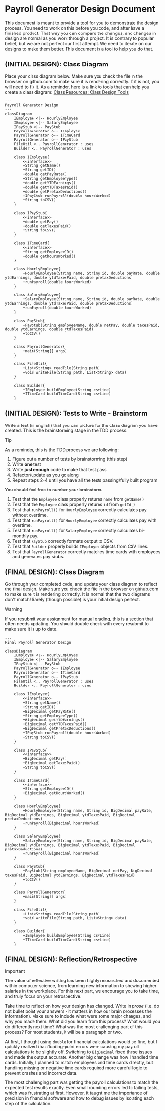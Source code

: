 # Payroll Generator Design Document


This document is meant to provide a tool for you to demonstrate the design process. You need to work on this before you code, and after have a finished product. That way you can compare the changes, and changes in design are normal as you work through a project. It is contrary to popular belief, but we are not perfect our first attempt. We need to iterate on our designs to make them better. This document is a tool to help you do that.


## (INITIAL DESIGN): Class Diagram

Place your class diagram below. Make sure you check the file in the browser on github.com to make sure it is rendering correctly. If it is not, you will need to fix it. As a reminder, here is a link to tools that can help you create a class diagram: [Class Resources: Class Design Tools](https://github.com/CS5004-khoury-lionelle/Resources?tab=readme-ov-file#uml-design-tools)

```mermaid
---
Payroll Generator Design
---
classDiagram
    IEmployee <|-- HourlyEmployee
    IEmployee <|-- SalaryEmployee
    IPayStub <|-- PayStub
    PayrollGenerator o-- IEmployee
    PayrollGenerator o-- ITimeCard
    PayrollGenerator o-- IPayStub
    FileUtil <.. PayrollGenerator : uses
    Builder <.. PayrollGenerator : uses

    class IEmployee{
        <<interface>>
        +String getName()
        +String getID()
        +double getPayRate()
        +String getEmployeeType()
        +double getYTDEarnings()
        +double getYTDTaxesPaid()
        +double getPretaxDeductions()
        +IPayStub runPayroll(double hoursWorked)
        +String toCSV()
    }

    class IPayStub{
        <<interface>>
        +double getPay()
        +double getTaxesPaid()
        +String toCSV()
    }
    
    class ITimeCard{
    	<<interface>>
    	+String getEmployeeID()
    	+double gethoursWorked()
    }

    class HourlyEmployee{
        +HourlyEmployee(String name, String id, double payRate, double ytdEarnings, double ytdTaxesPaid, double pretaxDeductions)
        +runPayroll(double hoursWorked)
    }

    class SalaryEmployee{
        +SalaryEmployee(String name, String id, double payRate, double ytdEarnings, double ytdTaxesPaid, double pretaxDeductions)
        +runPayroll(double hoursWorked)
    }

    class PayStub{
        +PayStub(String employeeName, double netPay, double taxesPaid, double ytdEarnings, double ytdTaxesPaid)
        +toCSV()
    }

    class PayrollGenerator{
        +main(String[] args)
    }

    class FileUtil{
        +List<String> readFile(String path)
        +void writeFile(String path, List<String> data)
    }

    class Builder{
        +IEmployee buildEmployee(String csvLine)
        +ITimeCard buildTimeCard(String csvLine)
    }

```

## (INITIAL DESIGN): Tests to Write - Brainstorm

Write a test (in english) that you can picture for the class diagram you have created. This is the brainstorming stage in the TDD process. 

> [!TIP]
> As a reminder, this is the TDD process we are following:
> 1. Figure out a number of tests by brainstorming (this step)
> 2. Write **one** test
> 3. Write **just enough** code to make that test pass
> 4. Refactor/update  as you go along
> 5. Repeat steps 2-4 until you have all the tests passing/fully built program

You should feel free to number your brainstorm. 

1. Test that the `Employee` class properly returns `name` from `getName()`
2. Test that the `Employee` class properly returns `id` from `getId()`
3. Test that `runPayroll()` for `HourlyEmployee` correctly calculates pay without overtime.
4. Test that `runPayroll()` for `HourlyEmployee` correctly calculates pay with overtime.
5. Test that `runPayroll()` for `SalaryEmployee` correctly calculates bi-monthly pay.
6. Test that `PayStub` correctly formats output to CSV.
7. Test that `Builder` properly builds `IEmployee` objects from CSV lines.
8. Test that `PayrollGenerator` correctly matches time cards with employees and generates pay stubs.

## (FINAL DESIGN): Class Diagram

Go through your completed code, and update your class diagram to reflect the final design. Make sure you check the file in the browser on github.com to make sure it is rendering correctly. It is normal that the two diagrams don't match! Rarely (though possible) is your initial design perfect. 

> [!WARNING]
> If you resubmit your assignment for manual grading, this is a section that often needs updating. You should double check with every resubmit to make sure it is up to date.

```mermaid
---
Final Payroll Generator Design
---
classDiagram
    IEmployee <|-- HourlyEmployee
    IEmployee <|-- SalaryEmployee
    IPayStub <|-- PayStub
    PayrollGenerator o-- IEmployee
    PayrollGenerator o-- ITimeCard
    PayrollGenerator o-- IPayStub
    FileUtil <.. PayrollGenerator : uses
    Builder <.. PayrollGenerator : uses

    class IEmployee{
        <<interface>>
        +String getName()
        +String getID()
        +BigDecimal getPayRate()
        +String getEmployeeType()
        +BigDecimal getYTDEarnings()
        +BigDecimal getYTDTaxesPaid()
        +BigDecimal getPretaxDeductions()
        +IPayStub runPayroll(double hoursWorked)
        +String toCSV()
    }

    class IPayStub{
        <<interface>>
        +BigDecimal getPay()
        +BigDecimal getTaxesPaid()
        +String toCSV()
    }
    
    class ITimeCard{
    	<<interface>>
    	+String getEmployeeID()
    	+BigDecimal getHoursWorked()
    }

    class HourlyEmployee{
        +HourlyEmployee(String name, String id, BigDecimal payRate, BigDecimal ytdEarnings, BigDecimal ytdTaxesPaid, BigDecimal pretaxDeductions)
        +runPayroll(BigDecimal hoursWorked)
    }

    class SalaryEmployee{
        +SalaryEmployee(String name, String id, BigDecimal payRate, BigDecimal ytdEarnings, BigDecimal ytdTaxesPaid, BigDecimal pretaxDeductions)
        +runPayroll(BigDecimal hoursWorked)
    }

    class PayStub{
        +PayStub(String employeeName, BigDecimal netPay, BigDecimal taxesPaid, BigDecimal ytdEarnings, BigDecimal ytdTaxesPaid)
        +toCSV()
    }

    class PayrollGenerator{
        +main(String[] args)
    }

    class FileUtil{
        +List<String> readFile(String path)
        +void writeFile(String path, List<String> data)
    }

    class Builder{
        +IEmployee buildEmployee(String csvLine)
        +ITimeCard buildTimeCard(String csvLine)
    }

```





## (FINAL DESIGN): Reflection/Retrospective

> [!IMPORTANT]
> The value of reflective writing has been highly researched and documented within computer science, from learning new information to showing higher salaries in the workplace. For this next part, we encourage you to take time, and truly focus on your retrospective.

Take time to reflect on how your design has changed. Write in *prose* (i.e. do not bullet point your answers - it matters in how our brain processes the information). Make sure to include what were some major changes, and why you made them. What did you learn from this process? What would you do differently next time? What was the most challenging part of this process? For most students, it will be a paragraph or two. 

At first, I thought using `double` for financial calculations would be fine, but I quickly realized that floating-point errors were causing my payroll calculations to be slightly off. Switching to `BigDecimal` fixed these issues and made the output accurate. Another big change was how I handled time cards. Initially, I planned to match employees and time cards directly, but handling missing or negative time cards required more careful logic to prevent crashes and incorrect data.

The most challenging part was getting the payroll calculations to match the expected test results exactly. Even small rounding errors led to failing tests, which was frustrating at first. However, it taught me the importance of precision in financial software and how to debug issues by isolating each step of the calculation.
